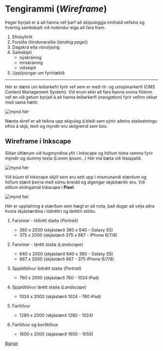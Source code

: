 # Tengirammi (_Wireframe_)

Þegar byrjað er á að hanna vef þarf að skipuleggja innihald vefsins og hvernig samkskipti við notendur eiga að fara fram.

1. Efnisyfirlit
2. Forsíða (löndunarsíða (_landing page_))
3. Dagskrá eða vörulýsing
4. Samskipti 
   * nýskráning 
   * innskráning 
   * viðskipti 
5. Upplýsingar um fyrirtækið

<hr>

Hér er dæmi um leiðarkefri fyrir vef sem er með rit- og umsjónarkerfi (CMS Content Management System). Við erum ekki að fara hanna svona flókinn vef en við getum byrjað á að hanna leiðarkerfi (_navigation_) fyrir vefinn okkar með sama hætti.

![mynd hér](site-map-2015.svg)

Næsta skref er að teikna upp skipulag á blaði sem sýnir aðeins staðsetningu efnis á skjá, texti og myndir eru skilgreind sem box. 


## Wireframe í Inkscape

Síðan útfærum við hugmyndina yfir í Inkscape og höfum tóma ramma fyrir myndir og dummy texta (_Lorem Ipsum..._) Hér má bæta við litaspjaldi.

![mynd hér]()

Við búum til Inkscape skjöl sem eru sett upp í mismunandi stærðum og höfum stærð þeirra með sömu breidd og algengar skjástærðir eru. Við stillum einingamál Inkscape í **Pixel**.

![mynd hér]()

Hér er upptalning á stærðum sem hægt er að nota, það dugar að velja aðra hvora skjástærðina í lóðréttri og láréttri stöðu. 

1. Farsímar - lóðrétt staða (_Portrait_)
   * 360 x 2000 (skjástærð 360 x 640 - Galaxy S5) 
   * 375 x 2000 (skjástærð 375 x 667 - iPhone 6/7/8)

2. Farsímar - lárétt staða (_Landscape_)
   * 640 x 2000 (skjástærð 640 x 360 - Galaxy S5) 
   * 667 x 2000 (skjástærð 667 - 375 iPhone 6/7/8)

3. Spjaldtölvur lóðrétt staða (_Portrait_)
   * 760 x 2000 (skjástærð 760 - 1024 iPad) 

4. Spjaldtölvur lárétt staða (_Landscape_)
   * 1024 x 2000 (skjástærð 1024 - 760 iPad) 

5. Fartölvur 
   * 1280 x 2000 (skjástærð 1280 - 1024) 

6. Fartölvur og borðtölvur
   * 1600 x 2000 (skjástærð 1600 - 1050) 

[Bjargir](https://github.com/vefhonnun/21V/wiki/Bjargir#skipulagning-og-h%C3%B6nnun)